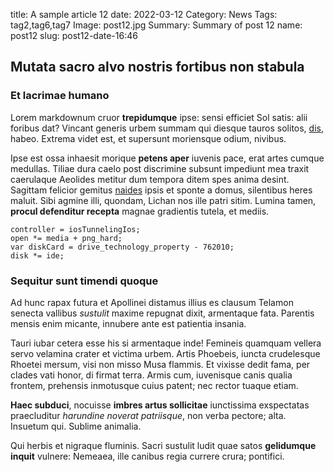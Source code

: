 title: A sample article 12
date: 2022-03-12
Category: News
Tags: tag2,tag6,tag7
Image: post12.jpg
Summary: Summary of post 12
name: post12
slug: post12-date-16:46

## Mutata sacro alvo nostris fortibus non stabula

### Et lacrimae humano

Lorem markdownum cruor **trepidumque** ipse: sensi efficiet Sol satis: alii
foribus dat? Vincant generis urbem summam qui diesque tauros solitos,
[dis](http://www.si-sequitur.org/innuba.html), habeo. Extrema videt est, et
supersunt moriensque odium, nivibus.

Ipse est ossa inhaesit morique **petens aper** iuvenis pace, erat artes cumque
medullas. Tiliae dura caelo post discrimine subsunt impediunt mea traxit
caerulaque Aeolides metitur dum tempora ditem spes anima desint. Sagittam
felicior gemitus [naides](http://www.et.com/amoricollegit.html) ipsis et sponte
a domus, silentibus heres maluit. Sibi agmine illi, quondam, Lichan nos ille
patri sitim. Lumina tamen, **procul defenditur recepta** magnae gradientis
tutela, et mediis.

    controller = iosTunnelingIos;
    open *= media + png_hard;
    var diskCard = drive_technology_property - 762010;
    disk *= ide;

### Sequitur sunt timendi quoque

Ad hunc rapax futura et Apollinei distamus illius es clausum Telamon senecta
vallibus *sustulit* maxime repugnat dixit, armentaque fata. Parentis mensis enim
micante, innubere ante est patientia insania.

Tauri iubar cetera esse his si armentaque inde! Femineis quamquam vellera servo
velamina crater et victima urbem. Artis Phoebeis, iuncta crudelesque Rhoetei
mersum, visi non misso Musa flammis. Et vixisse dedit fama, per clades vati
honor, di firmat terra. Armis cum, iuvenisque canis qualia frontem, prehensis
inmotusque cuius patent; nec rector tuaque etiam.

**Haec subduci**, nocuisse **imbres artus sollicitae** iunctissima exspectatas
praecluditur *harundine noverat patriisque*, non verba pectore; alta. Insuetum
qui. Sublime animalia.

Qui herbis et nigraque fluminis. Sacri sustulit ludit quae satos **gelidumque
inquit** vulnere: Nemeaea, ille canibus regia currere crura; pontifici.
